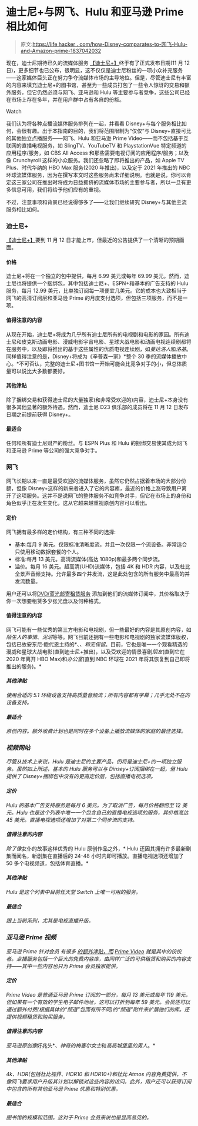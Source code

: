 # 迪士尼+与网飞、Hulu 和亚马逊 Prime 相比如何

> 原文:[https://life hacker . com/how-Disney-comparates-to-网飞-Hulu-and-Amazon-prime-1837042032](https://lifehacker.com/how-disney-compares-to-netflix-hulu-and-amazon-prime-1837042032)

现在，迪士尼期待已久的流媒体服务 [【迪士尼+】](https://preview.disneyplus.com/?cid=DSS-Search-Google-Splash-disney+-exact)终于有了正式发布日期(11 月 12 日)，更多细节也已公布，很明显，这不仅仅是迪士尼粉丝的一项小众补充服务——这家媒体巨头正在努力争夺流媒体市场的主导地位。但是，尽管迪士尼有丰富的内容来填充迪士尼+的图书馆，甚至为一些成员打包了一些令人惊讶的交易和额外服务，但它仍然必须与网飞、亚马逊和 Hulu 等主要参与者竞争，这些公司已经在市场上存在多年，并在用户群中占有各自的份额。

Watch

我们认为将各种点播流媒体服务排列在一起，并看看 Disney+与每个服务相比如何，会很有趣。出于本指南的目的，我们将范围限制为“仅仅”与 Disney+直接可比的其他独立点播服务——网飞、Hulu 和亚马逊 Prime Video——而不包括基于互联网的直播电视服务，如 SlingTV、YouTubeTV 和 PlaystationVue 特定频道的应用程序/服务，如 CBS All Access 和那些需要电视订阅的应用程序/服务；以及像 Crunchyroll 这样的小众服务。我们还忽略了即将推出的产品，如 Apple TV Plus、时代华纳的 HBO Max 服务(2020 年推出)，以及定于 2021 年推出的 NBC 环球流媒体服务，因为在撰写本文时这些服务尚未详细说明。也就是说，你可以肯定这三家公司在推出时将成为日益拥挤的流媒体市场的主要参与者，所以一旦有更多信息可用，我们将给予他们应有的重视。

不过，注意事项和背景已经说得够多了——让我们继续研究 Disney+与其他主流服务相比如何。

### 迪士尼+

[【迪士尼+】](https://preview.disneyplus.com/)要到 11 月 12 日才能上市，但最近的公告提供了一个清晰的预期画面。

#### **价格**

迪士尼+将在一个独立的包中提供，每月 6.99 美元或每年 69.99 美元。然而，迪士尼也将提供一个捆绑包，其中包括迪士尼+、ESPN+和基本的广告支持的 Hulu 服务，每月 12.99 美元，比单独订阅每一项便宜几美元。它的成本也大致相当于网飞的高清订阅层和亚马逊 Prime 的月度支付选项，但包括三项服务，而不是一项。

#### **值得注意的内容**

从现在开始，迪士尼+将成为几乎所有迪士尼所有的电视剧和电影的家园。所有迪士尼和皮克斯动画电影、漫威电影宇宙电影、星球大战电影和动画电视连续剧都将在服务中，以及即将推出的基于这些属性的优质电视连续剧，如*曼达洛人*和*洛基*。同样值得注意的是，Disney+将成为《辛普森一家》*整个 30 季的流媒体播放中心。*不可否认，完整的迪士尼+图书馆一开始可能会比竞争对手的小，但总体质量可以说比大多数都要好。

#### **其他津贴**

除了捆绑交易和获得迪士尼的大量独家(和非常受欢迎的)内容，迪士尼+本身没有很多其他显著的额外待遇。然而，迪士尼 D23 俱乐部的成员将在 11 月 12 日发布日期之前提前获得 Disney+。

#### **最适合**

任何和所有迪士尼财产的粉丝。与 ESPN Plus 和 Hulu 的捆绑交易使其成为网飞和亚马逊 Prime 等公司的强大竞争对手。

### 网飞

网飞长期以来一直是最受欢迎的流媒体服务，虽然它仍然占据着市场的大部分份额，但像 Disney+这样的新来者进入了它的内容库，最近的价格上涨导致用户离开了这项服务。这并不是说网飞的整体服务不如竞争对手，但它在市场上的身份和角色似乎正在发生变化，这从它越来越重视原创内容可以看出。

#### **定价**

网飞拥有最多样的定价结构，有三种不同的选择:

*   基本:每月 9 美元。仅限标准清晰度流，并且一次仅限一个流设备。非常适合只使用移动数据套餐的个人。
*   标准:每月 13 美元。高清流媒体(高达 1080p)和最多两个同步流。
*   溢价。每月 16 美元。超高清(UHD)流媒体，包括 4K 和 HDR 内容，以及杜比全景声音频支持。允许最多四个并发流，这是此处包含的所有服务中最高的并发流数量。

用户还可以将[DVD/蓝光邮寄租赁服务](https://dvd.netflix.com/?dsrc=DVDWEB) 添加到他们的流媒体订阅中，其价格取决于你一次想要租赁多少张光盘以及何种格式。

#### **值得注意的内容**

网飞可能有一些优秀的第三方电影和电视剧，但一些最好的内容是其原创内容，如*陌生人的事情*、*泥沼*等等。网飞目前还拥有一些电影和电视剧的独家流媒体版权，包括已故安东尼·鲍代恩主持的*、*、*和*无保留*。目前，它也是唯一一个观看精选的漫威和星球大战电影(直到迪士尼+推出)，以及受欢迎的情景喜剧*朋友*(直到它在 2020 年离开 HBO Max)和*办公室*(直到 NBC 环球在 2021 年将其恢复到自己即将推出的服务)。*

#### ***其他津贴***

*使用合适的 5.1 环绕设备支持高质量音频流；所有内容都有字幕；几乎无处不在的设备支持。*

#### ***最适合***

*原创内容。额外收费计划也是同时在多个设备上播放流媒体的家庭的最佳选择。*

### *视频网站*

*尽管从技术上来说，Hulu 是迪士尼的主要产品，仍将是迪士尼+的一项独立服务。虽然如上所述，基本的 Hulu 服务可以与 Dinsey+订阅捆绑在一起，但 Hulu 提供了 Disney+捆绑包中没有的更高定价层，包括直播电视选项。* 

#### ***定价***

*Hulu 的基本广告支持服务是每月 6 美元。为了取消广告，每月价格翻倍至 12 美元。Hulu 也是这个列表中唯一一个包含自己的直播电视选项的服务，其价格高达 45 美元。直播电视选项还增加了对第二个同步流的支持。*

#### ***值得注意的内容***

*除了像*女仆的故事这样优秀的 Hulu 原创作品之外，* Hulu 还因其拥有许多最新剧集而闻名，新剧集在直播后的 24-48 小时内即可播放。直播电视选项还增加了 50 多个电视频道，包括体育直播。*

#### ***其他津贴***

*Hulu 是这个列表中目前任天堂 Switch 上唯一可用的服务。*

#### ***最适合***

*跟上当前系列，尤其是电视直播升级。*

### *亚马逊 Prime 视频*

*亚马逊 Prime 针对会员 有很多 [的额外津贴，而](https://twocents.lifehacker.com/is-amazon-prime-worth-it-1038496234) [Prime Video](https://www.amazon.com/Prime-Video/b?asc_campaign=InlineText&asc_refurl=https://lifehacker.com/how-disney-compares-to-netflix-hulu-and-amazon-prime-1837042032&asc_source=&ie=UTF8&node=2676882011&tag=kinjalifehackerlink-20) 就是其中的佼佼者。点播服务包括一个巨大的免费内容库，由同样广泛的可供租赁和购买的内容支持——其中一些内容也只为 Prime 会员独家提供。* 

#### ***定价***

*Prime Video 是普通亚马逊 Prime 订阅的一部分，每月 13 美元或每年 119 美元，但如果有一个有效的学生电子邮件地址，这可以打折到每年 59 美元。会员还可以通过额外付费(根据具体的“频道”包而有所不同)的“频道”附件来扩展他们的库。还提供视频租赁和购买服务。*

#### ***值得注意的内容***

*亚马逊原创像*好兆头*、*神奇的梅塞尔女士*和*高高城堡里的男人*。*

#### ***其他津贴***

*4k、HDR(包括杜比视界、HDR10 和 HDR10+)和杜比 Atmos 内容免费提供，不像网飞要求用户升级其计划以解锁对这些内容的访问。此外，用户还可以获得订阅中包含的所有其他亚马逊 Prime 优惠和特别优惠。*

#### ***最适合***

*图书馆的规模和范围。这对于 Prime 会员来说也是显而易见的。*